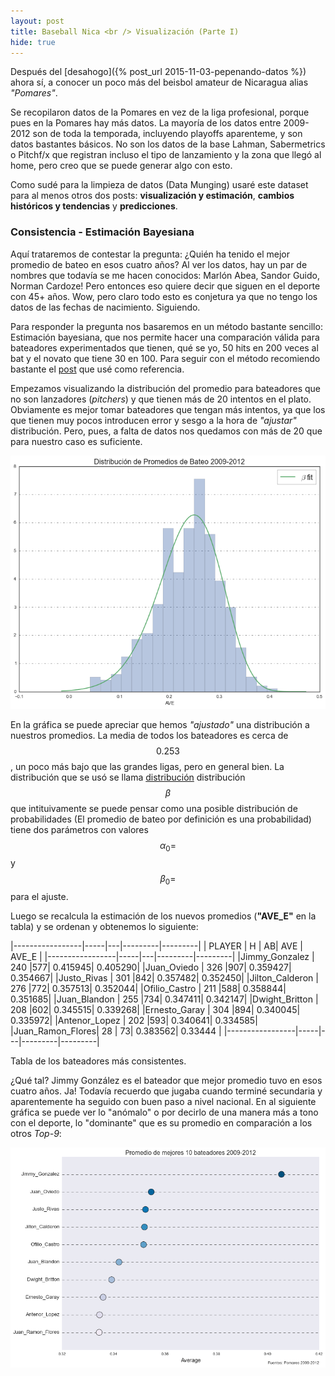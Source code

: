 ```yaml
---
layout: post
title: Baseball Nica <br /> Visualización (Parte I)
hide: true
---
```


Después del [desahogo]({% post_url 2015-11-03-pepenando-datos %}) ahora sí, a conocer un poco más del beisbol amateur de Nicaragua alias _"Pomares"_.

Se recopilaron datos de la Pomares en vez de la liga profesional, porque pues en la Pomares hay más datos. La mayoría de los datos entre 2009-2012 son de toda la temporada, incluyendo playoffs aparenteme, y son datos bastantes básicos. No son los datos de la base Lahman, Sabermetrics o Pitchf/x que registran incluso el tipo de lanzamiento y la zona que llegó al home, pero creo que se puede generar algo con esto.

Como sudé para la limpieza de datos (Data Munging) usaré este dataset para al menos otros dos posts: **visualización y estimación**, **cambios históricos y tendencias** y **predicciones**.

### Consistencia - Estimación Bayesiana

Aquí trataremos de contestar la pregunta: ¿Quién ha tenido el mejor promedio de bateo en esos cuatro años? Al ver los datos, hay un par de nombres que todavía se me hacen conocidos: Marlón Abea, Sandor Guido, Norman Cardoze! Pero entonces eso quiere decir que siguen en el deporte con 45+ años. Wow, pero claro todo esto es conjetura ya que no tengo los datos de las fechas de nacimiento. Siguiendo.

Para responder la pregunta nos basaremos en un método bastante sencillo: Estimación bayesiana, que nos permite hacer una comparación válida para bateadores experimentados que tienen, qué se yo, 50 hits en 200 veces al bat y el novato que tiene 30 en 100. Para seguir con el método recomiendo bastante el [post](http://varianceexplained.org/r/empirical_bayes_baseball/) que usé como referencia.

Empezamos visualizando la distribución del promedio para bateadores que no son lanzadores (_pitchers_) y que tienen más de  20 intentos en el plato. Obviamente es mejor tomar bateadores que tengan más intentos, ya que los que tienen muy pocos introducen error y sesgo a la hora de _"ajustar"_ distribución. Pero, pues, a falta de datos nos quedamos con más de 20 que para nuestro caso es suficiente.

![Distrubicion bateo Pomares](/img/beis/ave_distro.png )

En la gráfica se puede apreciar que hemos _"ajustado"_ una distribución a nuestros promedios. La media de todos los bateadores es cerca de $$0.253$$, un poco más bajo que las grandes ligas, pero en general bien. La distribución que se usó se llama [distribución](http://en.wikipedia.org/wiki/beta_distribution) distribución $$\beta$$ que intituivamente se puede pensar como una posible distribución de probabilidades (El promedio de bateo por definición es una probabilidad) tiene dos parámetros con valores $$\alpha_0 = $$ y $$\beta_0 = $$ para el ajuste.

Luego se recalcula la estimación de los nuevos promedios (**"AVE_E"** en la tabla) y se ordenan y obtenemos lo siguiente: 

|-----------------|-----|---|---------|---------|
| PLAYER          | H   | AB|    AVE  |   AVE_E |
|-----------------|-----|---|---------|---------|
|Jimmy_Gonzalez   | 240 |577| 0.415945| 0.405290|
|Juan_Oviedo      | 326 |907| 0.359427| 0.354667|
|Justo_Rivas      | 301 |842| 0.357482| 0.352450|
|Jilton_Calderon  | 276 |772| 0.357513| 0.352044|
|Ofilio_Castro    | 211 |588| 0.358844| 0.351685|
|Juan_Blandon     | 255 |734| 0.347411| 0.342147|
|Dwight_Britton   | 208 |602| 0.345515| 0.339268|
|Ernesto_Garay    | 304 |894| 0.340045| 0.335972|
|Antenor_Lopez    | 202 |593| 0.340641| 0.334585|
|Juan_Ramon_Flores|  28 | 73| 0.383562| 0.33444 |
|-----------------|-----|---|---------|---------|

Tabla de los bateadores más consistentes.

¿Qué tal? Jimmy González es el bateador que mejor promedio tuvo en esos cuatro años. Ja! Todavía recuerdo que jugaba cuando terminé secundaria y aparentemente ha seguido con buen paso a nivel nacional. En al siguiente gráfica se puede ver lo "anómalo" o por decirlo de una manera más a tono con el deporte, lo "dominante" que es su promedio en comparación a los otros _Top-9_:

![Top 10 promedios de bateo](/img/beis/top_10_batters.png )


